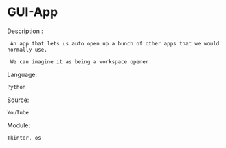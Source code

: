 # GUI-App


Description :

     An app that lets us auto open up a bunch of other apps that we would normally use. 

     We can imagine it as being a workspace opener.

Language:

    Python

Source:

    YouTube

Module:

    Tkinter, os
